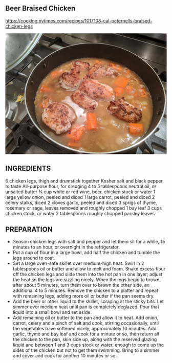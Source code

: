 ## Beer Braised Chicken

<https://cooking.nytimes.com/recipes/1017108-cal-peternells-braised-chicken-legs>

![Beer Braised Chicken](/images/beerbraisedchicken.jpg)

## INGREDIENTS
6 chicken legs, thigh and drumstick together
 Kosher salt and black pepper to taste
 All-purpose flour, for dredging
4 to 5 tablespoons neutral oil, or unsalted butter
¾ cup white or red wine, beer, chicken stock or water
1 large yellow onion, peeled and diced
1 large carrot, peeled and diced
2 celery stalks, diced
2 cloves garlic, peeled and diced
3 sprigs of thyme, rosemary or sage, leaves removed and roughly chopped
1 bay leaf
3 cups chicken stock, or water
2 tablespoons roughly chopped parsley leaves

## PREPARATION
- Season chicken legs with salt and pepper and let them sit for a while, 15 minutes to an hour, or overnight in the refrigerator.
- Put a cup of flour in a large bowl, add half the chicken and tumble the legs around to coat.
- Set a large oven-safe skillet over medium-high heat. Swirl in 2 tablespoons oil or butter and allow to melt and foam. Shake excess flour off the chicken legs and slide them into the hot pan in one layer; adjust the heat so the legs are sizzling nicely. When the legs begin to brown, after about 5 minutes, turn them over to brown the other side, an additional 4 to 5 minutes. Remove the chicken to a platter and repeat with remaining legs, adding more oil or butter if the pan seems dry.
- Add the beer or other liquid to the skillet, scraping at the sticky bits. Let simmer over medium heat until pan is completely deglazed. Pour that liquid into a small bowl and set aside.
- Add remaining oil or butter to the pan and allow it to heat. Add onion, carrot, celery and a pinch of salt and cook, stirring occasionally, until the vegetables have softened nicely, approximately 10 minutes. Add garlic, thyme and bay leaf and cook for a minute or so, then return all the chicken to the pan, skin side up, along with the reserved glazing liquid and between 1 and 3 cups stock or water, enough to come up the sides of the chicken but not to get them swimming. Bring to a simmer and cover and cook for another 10 minutes or so.
